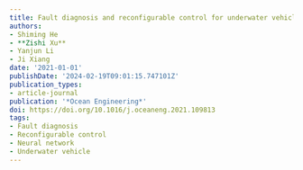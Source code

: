 ```yaml
---
title: Fault diagnosis and reconfigurable control for underwater vehicles
authors:
- Shiming He
- **Zishi Xu**
- Yanjun Li
- Ji Xiang
date: '2021-01-01'
publishDate: '2024-02-19T09:01:15.747101Z'
publication_types:
- article-journal
publication: '*Ocean Engineering*'
doi: https://doi.org/10.1016/j.oceaneng.2021.109813
tags:
- Fault diagnosis
- Reconfigurable control
- Neural network
- Underwater vehicle
---
```

